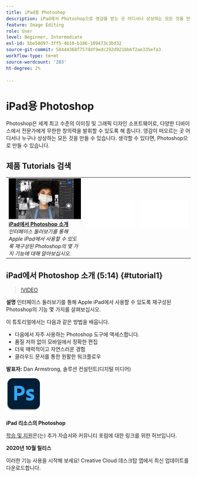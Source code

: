```yaml
---
title: iPad용 Photoshop
description: iPad에서 Photoshop으로 영감을 받는 곳 어디서나 상상하는 모든 것을 만들어 보세요.
feature: Image Editing
role: User
level: Beginner, Intermediate
exl-id: 5be50d97-3ff5-4b10-b186-109473c3bd32
source-git-commit: 58444368f757ddf9edc292d921bb6f2ae335efa3
workflow-type: tm+mt
source-wordcount: '203'
ht-degree: 2%

---
```


# iPad용 Photoshop

Photoshop은 세계 최고 수준의 이미징 및 그래픽 디자인 소프트웨어로, 다양한 디바이스에서 전문가에게 무한한 창의력을 발휘할 수 있도록 해 줍니다. 영감이 떠오르는 곳 어디서나 누구나 상상하는 모든 것을 만들 수 있습니다. 생각할 수 있다면, Photoshop으로 만들 수 있습니다.

## 제품 Tutorials 검색

<table style="table-layout:fixed">
<tr>
 <td>
   <a href="photoshopipad.md#tutorial1">
      <img alt="iPad에서 Photoshop 소개" src="../assets/PSiPad_thumbnail.jpg" />
   </a>
    <div>
   <a href="photoshopipad.md#tutorial1"><strong>iPad에서 Photoshop 소개</strong></a>
    </div>
    <em>인터페이스 둘러보기를 통해 Apple iPad에서 사용할 수 있도록 재구성된 Photoshop의 몇 가지 기능에 대해 알아보십시오.</em>
    <br>
  </td>
  <td>
    <img alt="스페이서" src="../assets/Whitespacer.png" />
    <div>
    <br>
  </td>
  <td>
    <img alt="스페이서" src="../assets/Whitespacer.png" />
    <div>
    <br>
  </td>
</tr>
</table>

## iPad에서 Photoshop 소개 (5:14) {#tutorial1}

>[!VIDEO](https://video.tv.adobe.com/v/326899?hidetitle=true)

**설명**
인터페이스 둘러보기를 통해 Apple iPad에서 사용할 수 있도록 재구성된 Photoshop의 기능 몇 가지를 살펴보십시오.

이 튜토리얼에서는 다음과 같은 방법을 배웁니다.
* 다음에서 자주 사용하는 Photoshop 도구에 액세스합니다.
* 품질 저하 없이 모바일에서 정확한 편집
* 더욱 매력적이고 자연스러운 경험
* 클라우드 문서를 통한 원활한 워크플로우

**발표자:**
Dan Armstrong, 솔루션 컨설턴트(디지털 미디어)

![iPad 로고의 Photoshop](../assets/ps_appicon_96.png)

**iPad 리소스의 Photoshop**

[학습 및 지원](https://helpx.adobe.com/support/photoshop.html)은(는) 추가 자습서와 커뮤니티 포럼에 대한 링크를 위한 허브입니다.

**2020년 10월 릴리스**

이러한 기능 사용을 시작해 보세요! Creative Cloud 데스크탑 앱에서 최신 업데이트를 다운로드합니다.
